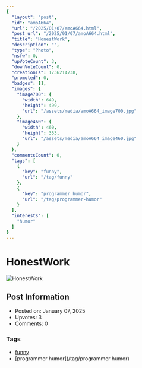 ```yaml
---
{
  "layout": "post",
  "id": "amoA664",
  "url": "/2025/01/07/amoA664.html",
  "post_url": "/2025/01/07/amoA664.html",
  "title": "HonestWork",
  "description": "",
  "type": "Photo",
  "nsfw": 0,
  "upVoteCount": 3,
  "downVoteCount": 0,
  "creationTs": 1736214738,
  "promoted": 0,
  "badges": [],
  "images": {
    "image700": {
      "width": 649,
      "height": 499,
      "url": "/assets/media/amoA664_image700.jpg"
    },
    "image460": {
      "width": 460,
      "height": 353,
      "url": "/assets/media/amoA664_image460.jpg"
    }
  },
  "commentsCount": 0,
  "tags": [
    {
      "key": "funny",
      "url": "/tag/funny"
    },
    {
      "key": "programmer humor",
      "url": "/tag/programmer-humor"
    }
  ],
  "interests": [
    "humor"
  ]
}
---
```


# HonestWork

![HonestWork](/assets/media/amoA664_image700.jpg)

## Post Information

- Posted on: January 07, 2025
- Upvotes: 3
- Comments: 0

### Tags

- [funny](/tag/funny)
- [programmer humor](/tag/programmer humor)
